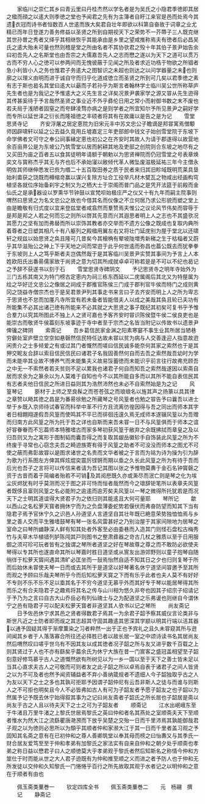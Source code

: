 <!-- { "loadSidebar": true } -->
　　家临川之崇仁其乡曰青云里曰丹桂杰然以学名者是为吴氏之小隐君季徳即其居之楹而顔之以逺大则季徳之堂也予闻君之先有为主簿者自盱江来官是邑而处焉今其遗衣冠而诗书者恒数百人世逺而族大矣君自壮年即欲以科第自奋故于词章之业尤精已而年日登遂力善务修益以圣贤之所到自期视天下之荣势不一芥蔕子三人既克继其世孙曽之秀者又绎乎其相继恢乎其能承由是乡里之望咸推称焉夫有徳者后必昌吴氏之逺大殆未可量也然则稽是堂之所由名者不其协欤君之殁十年其伯子景尹始告余曰初吾先人之名斯堂也由吾宗之大儒嘉吾先人之志而懋之遂以为天下之道可以贯万古而不穷人心之徳可以参两间而无愧彼蔽于见闻之所及者求近功梏于物欲之所锢者急小利皆小人之务也惟君子务逺大之图智识之未超也则达之以问学器量之未也则廓之以理义由明而进于诚自守而归乎化道成徳立而圣贤之所到可几矣以君季徳之素有志于斯也曷名其堂曰逺大以朂而子若孙乎为斯言者翰林学士临川吴公世所称草庐先生者也是为我记之予惟逺大之义先生言之详矣况景尹袭家学之源又甞从先生逰得其传甚奚待于予言哉然圣贤之事业近不外乎彞伦日用之常小而射御书数之末不废也若夫局于浅陋者固窒之而夸肆凌骛亦病之是则学者之所宜知尔予所见景尹之嗣好学而专所以延世泽之衍长而隆祖徳之丰硕者将其有在故庸以是告之是为记
　　雪堂思贤寺记
　　齐安浮屠之居定恵院为旧宋元丰中苏文忠公子瞻谪是邦甞寓焉僧颙师因辟啸轩以延之公去益久竟用丘墟嘉定三年吏部郎中钱文子始创雪堂院于东坡下命学佛者文可守之奉公祠事縁定恵也初公之在齐安时其故人为请于郡遂得以故营地余百亩畀公是为东坡公乃筑雪堂以居而躬耕其地及吏部之创院则合东坡之地尽有之又买田为亩之百者五以食其徒明年请额于朝勅以为思贤禅院而仍冠雪堂之号表章焕奕文与寳称杰乎其无与齐也后不承始寖以敝倾代革人微坠废滋极延祐三年今主僧永明佐其师继伸悉发已赀为缗二十五百取田券之质于民者来归其旧畛域既明荒莱具垦始利畬获之饶既而樽缩竒赢以谋兴复除方址合工役举凡材木甓瓦之物咸出经画构穹植坚各就位序始备刹宇之制又为之栖大士于崇阁而普门品之是凭开法筵于前殿而金仙氏之是承器设以罗熏华节钟鼓以宣梵呗始极庄严之仪又十有九年而嗣主院事则喟然曰思贤之为名文忠公之故也今借其名而仪像之不立何居乃求公形貌而塑之堂上由是瞻敬有归式度以宜来登兹堂者咸翕然而羣赞焉夫惟公之议论风节伟矣而甞辱于是邦是邦之人若之何而忘之则所以啓其先意而兴其遐思者明上人之志也不其盛欤况其愿力之坚有加而弗替而所以崇饰其教者亦交举而不遗方公像之既成也复取内典所着尊者之日塑其相凡十有八躯列之殿楹用翼左右又将壮门延庑别为屋于堂北以还啸轩之规兹以始思贤之奂且隆可几昔矣今其榱桷有翚坡陇増秀新稊之生于枯椔者又蔚乎其华滋殆公之神上下乎天地之间而常逰于此乎何世逺而弥昌也葢公既去而犹拳拳于东坡则上人之笃乎斯者夫岂偶然哉于是其客临川吴景尹实赞其事间为予言上人本姓欧阳氏出番昜儒家故于尚贤之意为切其所成就卓卓可称若是是不可以不纪也曷记之予辞不获遂书以刻于石
　　雪堂思贤寺碑阴文
　　予记思贤寺之明年寺始外为三门五栋其南又为特门榜古定恵内为祠三栋东西延以二庑属阁后其北又为特屋属为绘之华好迁文忠公之像居之祠成于郡推官陈侯三门成于郡判官牛侯而特门之成则黄冈之饶益寺僧宗杰也于是吴君景尹列其事走书来言曰子去齐安而明上人之所为卑志于思贤也不怠而加厪凡寺所宜有若未备者皆能借夫人以成之美哉其奂且轮已夫功有所能集不必其出诸己徳有所能来不必其就之大思贤之事子既纪其初矣可复书乎予惟合羣力以究其所图此不独上人之贤可嘉也予客齐安时甞识陈侯暨牛侯二侯良吏也是能崇古而敬贤牛侯葢刻东坡事迹于寺中者至于宗杰之名皆当附记以传故书以遗景尹俾镵之碑阴
　　索斋记
　　吾乡葛信民家金渊之阳素寒窭不事生业其所居当陋巷穷僻处室庐壁立空空如悬磬然信民特任达故未甞以贫为病与人交善逢迎人指意故逰闲贵介之士多倾爱之有或过其门者慨然而嗟曰信民诚多能奈何其家之索然也于是其狎交眤友合辞以索目信民信民曰诸君子名我固善然何自而去吾之索然哉吾幼时为学而未能卒其业故不博养气而未能集夫义故易馁蓄徳而未能识乎前言往行故弗充顾吾之中无一不索然者若夫贫则不足以累我也诸君子何自而知吾之索然哉遂因以索斋自居而求余为之篆余以为人莫难于自知也今不以其所能自多而以其所不能自表信民其有志者夫他日信民之所进日益则其为浩然沛然也未必不自索然始是为之记
　　风篁琴记
　　斵材于上师之至良髹之而苍苍弦之而琅琅名以旌其声之扬篆以具其律之章赞以飏其徳之昌是为番昜徐勉之所藏琴之号风篁者也勉之甞告予曰曩吾以进士举于乡既入京师待试春官而科举中革不行方且流离彷徨因得与吾之同出而师本其字者日相翺翔遂假吾风篁而使鸣其不平已而徘徊迍邅久焉无成师本遂辍风篁以为吾赠而归南方此风篁之所为托于吾之详也自斯而来吾未甞一日不与风篁俱而于师本之谊好甞眷眷而不忘葢师本特雅嗜古而家多琴初获风篁于敝弃之余既拂拭而章皇之及以归吾则又为之寓形于图制韬而囊吾得之而复取其龈岳徽轸手自饰装此风篁之所为不终废于寻常也心窃念夫吾之畸逰族寄有得于风篁之助者不可没没而师本之图尤不可使之蔽而弗彰故甞以是图求诸世之名贵而文华者被之于言而为铭为诗为操为引为辞为歌为行系图左方俾其辉炫焜奕震厉铿锵而期以埀之久长此风篁之所为有待于吾而后光也吾子之言将可以传信来者请为吾记其图以张之予惟物莫夀于金石名钟寳磬之资于古昔而着于简编者殆若不可销及其阅厯既久亦或澌尽而泯亡则是琴之化为埃尘灰烬犹有时乎莫测而况于图之非可恃而恒者哉然而今之瓌辞钜笔所以表章夫风篁者既侈且富则风篁之名必能附之逾逺而逾芳矣夫风篁以一琴之微得所托犹若是而况天下之士明其道谊得大贤君子为之依归则其能逺且大何可量耶
　　琴所记
　　歙以西山之名松萝天寳者拥休宁而为之负盘薄委蛇势若偃伏而弗奋防望而知其下当有隐君子焉予官休宁久之识邑人孙道坚人言道坚自其壮年既已絶意荣势独恤恤焉与乡里之善人交而平生雅嗜鼓琴有琴一张名风雷甚好之乃别治屋于其家间隙地为居琴之室命之曰琴所幽静深人鲜有知其处者外客至必由委巷而入造其门则怪石盘松古梅秀竹与夫草木华植错列胪陈闯其戸则图书之整肃彞器之竒古几杖之雅质以至于日用服御之须可珍可玩者皆有之独谓之琴所者道坚之好在琴故尊之尊之而不敢防必欲使夫琴得以专其所也遂直命其所以琴嘉时胜日道坚或从賔友出游郊野则以童子抱琴自随徜徉于松萝天寳间遇其清旷必匡坐而一鼔焉怡然自适不知其日之夕也归则复琴于所而后始休未甞使夫琴一日而或去其所于是道坚以好琴著名休宁道坚间甞邀予至其所而观之予顾曰乐哉夫琴所乎今而后知松萝天寳之下而有乐乎此者也夫人莫不有好好不专则不乐不乐不足以埀其名于不穷今道坚无慕乎外而其好专于琴以能居琴得其所而乐之有合夫隐君子之趣焉将其名之传与山川相为悠久非夸也因其子绍宗子绍请记于予乃为之言曰自古大山乔岳必有列仙瑰士与之为配道坚之乐弗谖也则继自今谓休宁之邑有隐君子可以配夫松萝天寳者非道坚其人欤书以记之琴所
　　尚友斋记
　　日予佐邑休宁求其邑之贤者得数君子焉其一为余君子韶予察其威仪言论类非与斯世凡近之士防者即而觇之其志超其守固其趣逺其思深其学颛以明其行端以洁其器以通予固疑其得于渐摩薫染之习者粹然一出于正也予宾礼之且久未甞窥其所与逰间闻其乡者于人落落寡合所往还必择胜已者以故长居一室之中颂诗读书名其居尚友然后喟然叹曰嗟乎世乌有不因其友以成其徳者况子韶之所与友又进乎数千百载之上则其贤过于人也不亦有繇矣乎葢余氏为休宁大族在昔一门賔客之盛冠盖相望至子韶刻意好修笃慕乎古人之道慨然欲有所树见以为一乡一国以至于天下之善士皆未足以当其心直求夫古人之可敬而可则者友之此子韶之所以卓焉自表于诸君子之间人皆贤之以为不可及者也然予闻资辅益者不弃小善纳箴规者不遗细人今子韶独取乎古之人为友以天下之士之多也其孰可拒耶予因谓子韶仲尼有云吾非斯人之徒与而谁与则斯人之不可拒也明矣且今人不必皆弗如古人有可为子韶友者予愿子韶友之也子韶以为然属予记予既去休宁始得叙其事为之记曰尚友斋者子韶氏之所长居也子韶居是斋以尚友于古之人且以待夫天下之士之可为子韶友者
　　顺斋记
　　江水出岷峨东至于牛渚且万里牛渚之上黎氏世居焉黎氏之英曰仲和者名其燕处之室顺斋夫天下至顺者惟水为然大江之流繇瞿唐滟滪而下放乎吴楚之交殆一日而千里沛焉其孰能御哉君子观之以为徳则必思所以为頽乎其顺者仲和家濒大江于其一日而千里者盖习观之予固知其名斋之意有在已初仲和之尊人善卿筑堂以奉其母而榜之曰怡夀又与其季氏一财合居友爱笃至至于仲和孝弟有加黎氏之家法实有自来自仲和之朝夕处乎顺斋也孝弟之称日益以懋君子曰人之顺徳莫大乎孝弟观于黎氏者然后知斯名之称情今仲和方筮仕于时而能从世之大人君子逰既有为仲和推至顺之义而进之者予防人也于仲和无所发徒以交仲和久知黎氏一门惓惓乎百行之所先故取其观于水者记之以明仲和之意在于顺者有由也





　　佩玉斋类藳巻一
　　钦定四库全书
　　佩玉斋类藳巻二
　　元　杨翮　撰
　　记
　　静斋记
